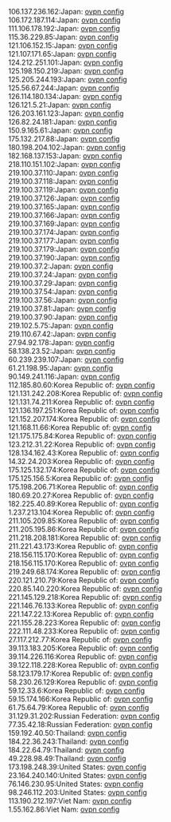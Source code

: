 106.137.236.162:Japan: [ovpn config](vpn/106_137_236_162.ovpn)  
106.172.187.114:Japan: [ovpn config](vpn/106_172_187_114.ovpn)  
111.106.178.192:Japan: [ovpn config](vpn/111_106_178_192.ovpn)  
115.36.229.85:Japan: [ovpn config](vpn/115_36_229_85.ovpn)  
121.106.152.15:Japan: [ovpn config](vpn/121_106_152_15.ovpn)  
121.107.171.65:Japan: [ovpn config](vpn/121_107_171_65.ovpn)  
124.212.251.101:Japan: [ovpn config](vpn/124_212_251_101.ovpn)  
125.198.150.219:Japan: [ovpn config](vpn/125_198_150_219.ovpn)  
125.205.244.193:Japan: [ovpn config](vpn/125_205_244_193.ovpn)  
125.56.67.244:Japan: [ovpn config](vpn/125_56_67_244.ovpn)  
126.114.180.134:Japan: [ovpn config](vpn/126_114_180_134.ovpn)  
126.121.5.21:Japan: [ovpn config](vpn/126_121_5_21.ovpn)  
126.203.161.123:Japan: [ovpn config](vpn/126_203_161_123.ovpn)  
126.82.24.181:Japan: [ovpn config](vpn/126_82_24_181.ovpn)  
150.9.165.61:Japan: [ovpn config](vpn/150_9_165_61.ovpn)  
175.132.217.88:Japan: [ovpn config](vpn/175_132_217_88.ovpn)  
180.198.204.102:Japan: [ovpn config](vpn/180_198_204_102.ovpn)  
182.168.137.153:Japan: [ovpn config](vpn/182_168_137_153.ovpn)  
218.110.151.102:Japan: [ovpn config](vpn/218_110_151_102.ovpn)  
219.100.37.110:Japan: [ovpn config](vpn/219_100_37_110.ovpn)  
219.100.37.118:Japan: [ovpn config](vpn/219_100_37_118.ovpn)  
219.100.37.119:Japan: [ovpn config](vpn/219_100_37_119.ovpn)  
219.100.37.126:Japan: [ovpn config](vpn/219_100_37_126.ovpn)  
219.100.37.165:Japan: [ovpn config](vpn/219_100_37_165.ovpn)  
219.100.37.166:Japan: [ovpn config](vpn/219_100_37_166.ovpn)  
219.100.37.169:Japan: [ovpn config](vpn/219_100_37_169.ovpn)  
219.100.37.174:Japan: [ovpn config](vpn/219_100_37_174.ovpn)  
219.100.37.177:Japan: [ovpn config](vpn/219_100_37_177.ovpn)  
219.100.37.179:Japan: [ovpn config](vpn/219_100_37_179.ovpn)  
219.100.37.190:Japan: [ovpn config](vpn/219_100_37_190.ovpn)  
219.100.37.2:Japan: [ovpn config](vpn/219_100_37_2.ovpn)  
219.100.37.24:Japan: [ovpn config](vpn/219_100_37_24.ovpn)  
219.100.37.29:Japan: [ovpn config](vpn/219_100_37_29.ovpn)  
219.100.37.54:Japan: [ovpn config](vpn/219_100_37_54.ovpn)  
219.100.37.56:Japan: [ovpn config](vpn/219_100_37_56.ovpn)  
219.100.37.81:Japan: [ovpn config](vpn/219_100_37_81.ovpn)  
219.100.37.90:Japan: [ovpn config](vpn/219_100_37_90.ovpn)  
219.102.5.75:Japan: [ovpn config](vpn/219_102_5_75.ovpn)  
219.110.67.42:Japan: [ovpn config](vpn/219_110_67_42.ovpn)  
27.94.92.178:Japan: [ovpn config](vpn/27_94_92_178.ovpn)  
58.138.23.52:Japan: [ovpn config](vpn/58_138_23_52.ovpn)  
60.239.239.107:Japan: [ovpn config](vpn/60_239_239_107.ovpn)  
61.21.198.95:Japan: [ovpn config](vpn/61_21_198_95.ovpn)  
90.149.241.116:Japan: [ovpn config](vpn/90_149_241_116.ovpn)  
112.185.80.60:Korea Republic of: [ovpn config](vpn/112_185_80_60.ovpn)  
121.131.242.208:Korea Republic of: [ovpn config](vpn/121_131_242_208.ovpn)  
121.131.74.211:Korea Republic of: [ovpn config](vpn/121_131_74_211.ovpn)  
121.136.197.251:Korea Republic of: [ovpn config](vpn/121_136_197_251.ovpn)  
121.152.207.174:Korea Republic of: [ovpn config](vpn/121_152_207_174.ovpn)  
121.168.11.66:Korea Republic of: [ovpn config](vpn/121_168_11_66.ovpn)  
121.175.175.84:Korea Republic of: [ovpn config](vpn/121_175_175_84.ovpn)  
123.212.31.22:Korea Republic of: [ovpn config](vpn/123_212_31_22.ovpn)  
128.134.162.43:Korea Republic of: [ovpn config](vpn/128_134_162_43.ovpn)  
14.32.24.203:Korea Republic of: [ovpn config](vpn/14_32_24_203.ovpn)  
175.125.132.174:Korea Republic of: [ovpn config](vpn/175_125_132_174.ovpn)  
175.125.156.5:Korea Republic of: [ovpn config](vpn/175_125_156_5.ovpn)  
175.198.206.71:Korea Republic of: [ovpn config](vpn/175_198_206_71.ovpn)  
180.69.20.27:Korea Republic of: [ovpn config](vpn/180_69_20_27.ovpn)  
182.225.40.89:Korea Republic of: [ovpn config](vpn/182_225_40_89.ovpn)  
1.237.213.104:Korea Republic of: [ovpn config](vpn/1_237_213_104.ovpn)  
211.105.209.85:Korea Republic of: [ovpn config](vpn/211_105_209_85.ovpn)  
211.205.195.86:Korea Republic of: [ovpn config](vpn/211_205_195_86.ovpn)  
211.218.208.181:Korea Republic of: [ovpn config](vpn/211_218_208_181.ovpn)  
211.221.43.173:Korea Republic of: [ovpn config](vpn/211_221_43_173.ovpn)  
218.156.115.170:Korea Republic of: [ovpn config](vpn/218_156_115_170.ovpn)  
218.156.115.170:Korea Republic of: [ovpn config](vpn/218_156_115_170.ovpn)  
219.249.68.174:Korea Republic of: [ovpn config](vpn/219_249_68_174.ovpn)  
220.121.210.79:Korea Republic of: [ovpn config](vpn/220_121_210_79.ovpn)  
220.85.140.220:Korea Republic of: [ovpn config](vpn/220_85_140_220.ovpn)  
221.145.129.218:Korea Republic of: [ovpn config](vpn/221_145_129_218.ovpn)  
221.146.76.133:Korea Republic of: [ovpn config](vpn/221_146_76_133.ovpn)  
221.147.22.13:Korea Republic of: [ovpn config](vpn/221_147_22_13.ovpn)  
221.155.28.223:Korea Republic of: [ovpn config](vpn/221_155_28_223.ovpn)  
222.111.48.233:Korea Republic of: [ovpn config](vpn/222_111_48_233.ovpn)  
27.117.212.77:Korea Republic of: [ovpn config](vpn/27_117_212_77.ovpn)  
39.113.183.205:Korea Republic of: [ovpn config](vpn/39_113_183_205.ovpn)  
39.114.226.116:Korea Republic of: [ovpn config](vpn/39_114_226_116.ovpn)  
39.122.118.228:Korea Republic of: [ovpn config](vpn/39_122_118_228.ovpn)  
58.123.179.17:Korea Republic of: [ovpn config](vpn/58_123_179_17.ovpn)  
58.230.26.129:Korea Republic of: [ovpn config](vpn/58_230_26_129.ovpn)  
59.12.33.6:Korea Republic of: [ovpn config](vpn/59_12_33_6.ovpn)  
59.15.174.166:Korea Republic of: [ovpn config](vpn/59_15_174_166.ovpn)  
61.75.64.79:Korea Republic of: [ovpn config](vpn/61_75_64_79.ovpn)  
31.129.31.202:Russian Federation: [ovpn config](vpn/31_129_31_202.ovpn)  
77.35.42.18:Russian Federation: [ovpn config](vpn/77_35_42_18.ovpn)  
159.192.40.50:Thailand: [ovpn config](vpn/159_192_40_50.ovpn)  
184.22.36.243:Thailand: [ovpn config](vpn/184_22_36_243.ovpn)  
184.22.64.79:Thailand: [ovpn config](vpn/184_22_64_79.ovpn)  
49.228.98.49:Thailand: [ovpn config](vpn/49_228_98_49.ovpn)  
173.198.248.39:United States: [ovpn config](vpn/173_198_248_39.ovpn)  
23.164.240.140:United States: [ovpn config](vpn/23_164_240_140.ovpn)  
76.146.230.95:United States: [ovpn config](vpn/76_146_230_95.ovpn)  
98.246.112.203:United States: [ovpn config](vpn/98_246_112_203.ovpn)  
113.190.212.197:Viet Nam: [ovpn config](vpn/113_190_212_197.ovpn)  
1.55.162.86:Viet Nam: [ovpn config](vpn/1_55_162_86.ovpn)  

